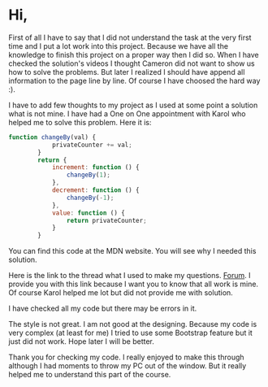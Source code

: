 # Hi,

First of all I have to say that I did not understand the task at the very first time and I put a lot work into this project.
Because we have all the knowledge to finish this project on a proper way then I did so.
When I have checked the solution's videos I thought Cameron did not want to show us how to solve the problems.
But later I realized I should have append all information to the page line by line.
Of course I have choosed the hard way :).

I have to add few thoughts to my project as I used at some point a solution what is not mine.
I have had a One on One appointment with Karol who helped me to solve this problem.
Here it is:

```javascript
function changeBy(val) {
			privateCounter += val;
		}
		return {
			increment: function () {
				changeBy(1);
			},
			decrement: function () {
				changeBy(-1);
			},
			value: function () {
				return privateCounter;
			}
		}
```
   
You can find this code at the MDN website.
You will see why I needed this solution.

Here is the link to the thread what I used to make my questions.
[Forum](https://discussions.udacity.com/t/biography-quiz-two-placeholder-in-one-line/248996).
I provide you with this link because I want you to know that all work is mine. Of course Karol helped me lot but did not provide me with solution.

I have checked all my code but there may be errors in it.

The style is not great. I am not good at the designing.
Because my code is very complex (at least for me) I tried to use some Bootstrap feature but it just did not work.
Hope later I will be better.

Thank you for checking my code.
I really enjoyed to make this through although I had moments to throw my PC out of the window.
But it really helped me to understand this part of the course.
    
    
